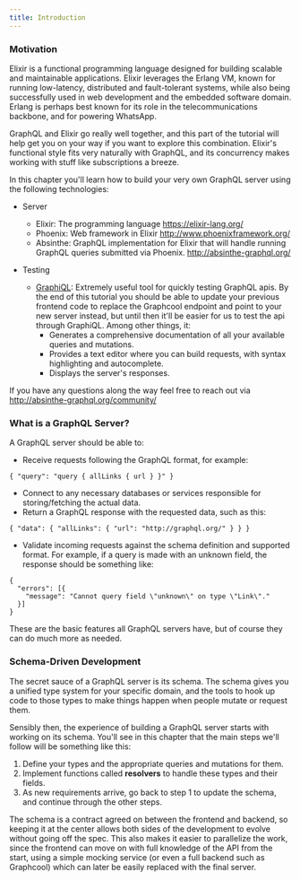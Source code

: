 ```yaml
---
title: Introduction
---
```


### Motivation

Elixir is a functional programming language designed for building scalable and maintainable applications. Elixir leverages the Erlang VM, known for running low-latency, distributed and fault-tolerant systems, while also being successfully used in web development and the embedded software domain. Erlang is perhaps best known for its role in the telecommunications backbone, and for powering WhatsApp.

GraphQL and Elixir go really well together, and this part of the tutorial will help get you on your way if you want to explore this combination. Elixir's functional style fits very naturally with GraphQL, and its concurrency makes working with stuff like subscriptions a breeze.

In this chapter you'll learn how to build your very own GraphQL server using the following technologies:

* Server

    * Elixir: The programming language https://elixir-lang.org/
    * Phoenix: Web framework in Elixir http://www.phoenixframework.org/
    * Absinthe: GraphQL implementation for Elixir that will handle running GraphQL queries submitted via Phoenix. http://absinthe-graphql.org/
* Testing
    * [GraphiQL](https://github.com/graphql/graphiql): Extremely useful tool for quickly testing GraphQL apis. By the end of this tutorial you should be able to update your previous frontend code to replace the Graphcool endpoint and point to your new server instead, but until then it'll be easier for us to test the api through GraphiQL. Among other things, it:
        * Generates a comprehensive documentation of all your available queries and mutations.
        * Provides a text editor where you can build requests, with syntax highlighting and autocomplete.
        * Displays the server's responses.

If you have any questions along the way feel free to reach out via http://absinthe-graphql.org/community/

### What is a GraphQL Server?

A GraphQL server should be able to:

* Receive requests following the GraphQL format, for example:

```graphql(nocopy)
{ "query": "query { allLinks { url } }" }
```

* Connect to any necessary databases or services responsible for storing/fetching the actual data.
* Return a GraphQL response with the requested data, such as this:

```graphql(nocopy)
{ "data": { "allLinks": { "url": "http://graphql.org/" } } }
```

* Validate incoming requests against the schema definition and supported format. For example, if a query is made with an unknown field, the response should be something like:

```graphql(nocopy)
{
  "errors": [{
    "message": "Cannot query field \"unknown\" on type \"Link\"."
  }]
}
```

These are the basic features all GraphQL servers have, but of course they can do much more as needed.


### Schema-Driven Development

The secret sauce of a GraphQL server is its schema. The schema gives you a unified type system for your specific domain, and the tools to hook up code to those types to make things happen when people mutate or request them.

Sensibly then, the experience of building a GraphQL server starts with working on its schema. You'll see in this chapter that the main steps we'll follow will be something like this:

1. Define your types and the appropriate queries and mutations for them.
2. Implement functions called **resolvers** to handle these types and their fields.
3. As new requirements arrive, go back to step 1 to update the schema, and continue through the other steps.

The schema is a contract agreed on between the frontend and backend, so keeping it at the center allows both sides of the development to evolve without going off the spec. This also makes it easier to parallelize the work, since the frontend can move on with full knowledge of the API from the start, using a simple mocking service (or even a full backend such as Graphcool) which can later be easily replaced with the final server.
